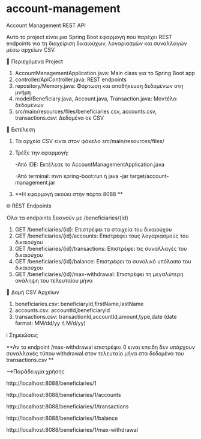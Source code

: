 # account-management

Account Management REST API

Αυτό το project είναι μια Spring Boot εφαρμογή που παρέχει REST endpoints για τη διαχείριση δικαιούχων, λογαριασμών και συναλλαγών μέσω αρχείων CSV.



📁 Περιεχόμενα Project

1. AccountManagementApplication.java: Main class για το Spring Boot app
2. controller/ApiController.java: REST endpoints
3. repository/Memory.java: Φόρτωση και αποθήκευση δεδομένων στη μνήμη
4. model/Beneficiary.java, Account.java, Transaction.java: Μοντέλα δεδομένων
5. src/main/resources/files/beneficiaries.csv, accounts.csv, transactions.csv: Δεδομένα σε CSV



🚀 Εκτέλεση

1. Τα αρχεία CSV είναι στον φάκελο src/main/resources/files/
2. Τρέξε την εφαρμογή:
   
   -Από IDE: Εκτέλεσε το AccountManagementApplication.java

   -Από terminal: mvn spring-boot:run ή java -jar target/account-management.jar
   
3. **Η εφαρμογή ακούει στην πόρτα 8088 **




🌐 REST Endpoints

Όλα τα endpoints ξεκινούν με /beneficiaries/{id}

1. GET /beneficiaries/{id}: Επιστρέφει τα στοιχεία του δικαιούχου
2. GET /beneficiaries/{id}/accounts: Επιστρέφει τους λογαριασμούς του δικαιούχου
3. GET /beneficiaries/{id}/transactions: Επιστρέφει τις συναλλαγές του δικαιούχου
4. GET /beneficiaries/{id}/balance: Επιστρέφει το συνολικό υπόλοιπο του δικαιούχου
5. GET /beneficiaries/{id}/max-withdrawal: Επιστρέφει τη μεγαλύτερη ανάληψη του τελευταίου μήνα



📄 Δομή CSV Αρχείων
1. beneficiaries.csv: beneficiaryId,firstName,lastName
2. accounts.csv: accountId,beneficiaryId
3. transactions.csv: transactionId,accountId,amount,type,date (date format: MM/dd/yy ή M/d/yy)




ℹ️ Σημειώσεις

**Αν το endpoint /max-withdrawal επιστρέφει 0 ειναι επειδη δεν υπάρχουν συναλλαγές τύπου withdrawal στον τελευταίο μήνα στα δεδομένα του transactions.csv
**


-->Παράδειγμα χρήσης 

http://localhost:8088/beneficiaries/1

http://localhost:8088/beneficiaries/1/accounts

http://localhost:8088/beneficiaries/1/transactions

http://localhost:8088/beneficiaries/1/balance

http://localhost:8088/beneficiaries/1/max-withdrawal
